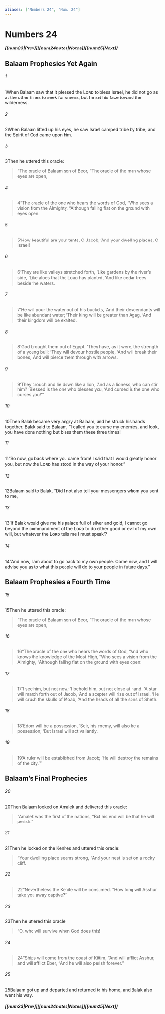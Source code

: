 ```yaml
---
aliases: ["Numbers 24", "Num. 24"]
---
```

# Numbers 24
##### <span class=arrow-left></span>[[num23|Prev]]<span class=navigation-separator></span>[[num24notes|Notes]]<span class=navigation-separator></span>[[num25|Next]]<span class=arrow-right></span>
## Balaam Prophesies Yet Again
###### 1
<span class=verse-first>1</span>When Balaam saw that it pleased the Lᴏʀᴅ to bless Israel, he did not go as at the other times to seek for omens, but he set his face toward the wilderness.
###### 2
<span class=verse-body>2</span>When Balaam lifted up his eyes, he saw Israel camped tribe by tribe; and the Spirit of God came upon him.
###### 3
<span class=verse-body>3</span>Then he uttered this oracle:
<div class=paragraph-break></div>

><span class=poetry-quote-double>“</span>The oracle of Balaam son of Beor,
><span class=poetry-quote-double>“</span>The oracle of the man whose eyes are open,
###### 4
><span class=verse-body-poetry>4</span><span class=poetry-quote-double>“</span>The oracle of the one who hears the words of God,
><span class=poetry-quote-double>“</span>Who sees a vision from the Almighty,
><span class=poetry-quote-double>“</span>Although falling flat on the ground with eyes open:
###### 5
><span class=verse-body-poetry>5</span><span class=poetry-quote-single>‘</span>How beautiful are your tents, O Jacob,
><span class=poetry-quote-single>‘</span>And your dwelling places, O Israel!
###### 6
><span class=verse-body-poetry>6</span><span class=poetry-quote-single>‘</span>They are like valleys stretched forth,
><span class=poetry-quote-single>‘</span>Like gardens by the river’s side,
><span class=poetry-quote-single>‘</span>Like aloes that the Lᴏʀᴅ has planted,
><span class=poetry-quote-single>‘</span>And like cedar trees beside the waters.
###### 7
><span class=verse-body-poetry>7</span><span class=poetry-quote-single>‘</span>He will pour the water out of his buckets,
><span class=poetry-quote-single>‘</span>And their descendants will be like abundant water;
><span class=poetry-quote-single>‘</span>Their king will be greater than Agag,
><span class=poetry-quote-single>‘</span>And their kingdom will be exalted.
###### 8
><span class=verse-body-poetry>8</span><span class=poetry-quote-single>‘</span>God brought them out of Egypt.
><span class=poetry-quote-single>‘</span>They have, as it were, the strength of a young bull;
><span class=poetry-quote-single>‘</span>They will devour hostile people,
><span class=poetry-quote-single>‘</span>And will break their bones,
><span class=poetry-quote-single>‘</span>And will pierce them through with arrows.
###### 9
><span class=verse-body-poetry>9</span><span class=poetry-quote-single>‘</span>They crouch and lie down like a lion,
><span class=poetry-quote-single>‘</span>And as a lioness, who can stir him?
><span class=poetry-quote-single>‘</span>Blessed is the one who blesses you,
><span class=poetry-quote-single>‘</span>And cursed is the one who curses you!’”
<div class=paragraph-break></div>

###### 10
<span class=verse-first>10</span>Then Balak became very angry at Balaam, and he struck his hands together. Balak said to Balaam, “I called you to curse my enemies, and look, you have done nothing but bless them these three times!
###### 11
<span class=verse-body>11</span>“So now, go back where you came from! I said that I would greatly honor you, but now the Lᴏʀᴅ has stood in the way of your honor.”
###### 12
<span class=verse-body>12</span>Balaam said to Balak, “Did I not also tell your messengers whom you sent to me,
###### 13
<span class=verse-body>13</span>‘If Balak would give me his palace full of silver and gold, I cannot go beyond the commandment of the Lᴏʀᴅ to do either good or evil of my own will, but whatever the Lᴏʀᴅ tells me I must speak’?
###### 14
<span class=verse-body>14</span>“And now, I am about to go back to my own people. Come now, and I will advise you as to what this people will do to your people in future days.”
## Balaam Prophesies a Fourth Time
###### 15
<span class=verse-first>15</span>Then he uttered this oracle:
<div class=paragraph-break></div>

><span class=poetry-quote-double>“</span>The oracle of Balaam son of Beor,
><span class=poetry-quote-double>“</span>The oracle of the man whose eyes are open,
###### 16
><span class=verse-body-poetry>16</span><span class=poetry-quote-double>“</span>The oracle of the one who hears the words of God,
><span class=poetry-quote-double>“</span>And who knows the knowledge of the Most High,
><span class=poetry-quote-double>“</span>Who sees a vision from the Almighty,
><span class=poetry-quote-double>“</span>Although falling flat on the ground with eyes open:
###### 17
><span class=verse-body-poetry>17</span><span class=poetry-quote-single>‘</span>I see him, but not now;
><span class=poetry-quote-single>‘</span>I behold him, but not close at hand.
><span class=poetry-quote-single>‘</span>A star will march forth out of Jacob,
><span class=poetry-quote-single>‘</span>And a scepter will rise out of Israel.
><span class=poetry-quote-single>‘</span>He will crush the skulls of Moab,
><span class=poetry-quote-single>‘</span>And the heads of all the sons of Sheth.
###### 18
><span class=verse-body-poetry>18</span><span class=poetry-quote-single>‘</span>Edom will be a possession,
><span class=poetry-quote-single>‘</span>Seir, his enemy, will also be a possession;
><span class=poetry-quote-single>‘</span>But Israel will act valiantly.
###### 19
><span class=verse-body-poetry>19</span><span class=poetry-quote-single>‘</span>A ruler will be established from Jacob;
><span class=poetry-quote-single>‘</span>He will destroy the remains of the city.’”
## Balaam’s Final Prophecies
###### 20
<span class=verse-first>20</span>Then Balaam looked on Amalek and delivered this oracle:
<div class=paragraph-break></div>

><span class=poetry-quote-double>“</span>Amalek was the first of the nations,
><span class=poetry-quote-double>“</span>But his end will be that he will perish.”
<div class=paragraph-break></div>

###### 21
<span class=verse-first>21</span>Then he looked on the Kenites and uttered this oracle:
<div class=paragraph-break></div>

><span class=poetry-quote-double>“</span>Your dwelling place seems strong,
><span class=poetry-quote-double>“</span>And your nest is set on a rocky cliff.
###### 22
><span class=verse-body-poetry>22</span><span class=poetry-quote-double>“</span>Nevertheless the Kenite will be consumed.
><span class=poetry-quote-double>“</span>How long will Asshur take you away captive?”
<div class=paragraph-break></div>

###### 23
<span class=verse-first>23</span>Then he uttered this oracle:
<div class=paragraph-break></div>

><span class=poetry-quote-double>“</span>O, who will survive when God does this!
###### 24
><span class=verse-body-poetry>24</span><span class=poetry-quote-double>“</span>Ships will come from the coast of Kittim,
><span class=poetry-quote-double>“</span>And will afflict Asshur, and will afflict Eber,
><span class=poetry-quote-double>“</span>And he will also perish forever.”
<div class=paragraph-break></div>

###### 25
<span class=verse-first>25</span>Balaam got up and departed and returned to his home, and Balak also went his way.
##### <span class=arrow-left></span>[[num23|Prev]]<span class=navigation-separator></span>[[num24notes|Notes]]<span class=navigation-separator></span>[[num25|Next]]<span class=arrow-right></span>